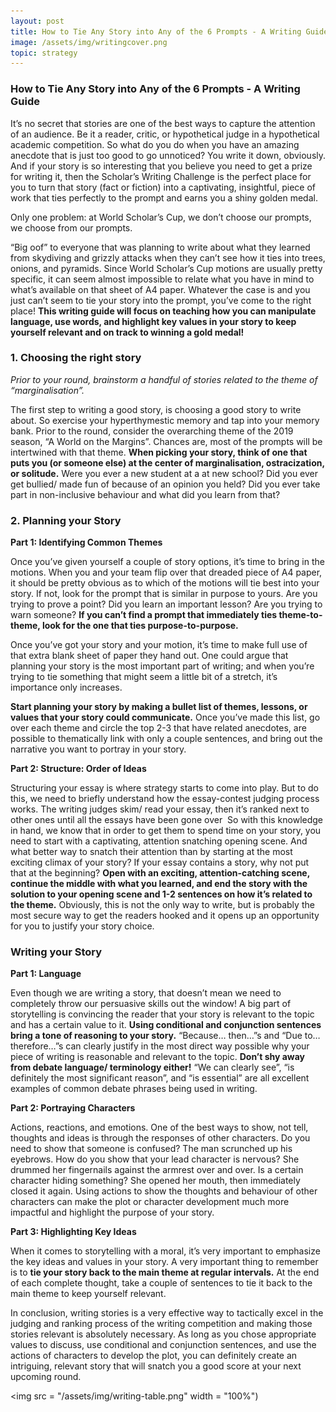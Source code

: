 ```yaml
---
layout: post
title: How to Tie Any Story into Any of the 6 Prompts - A Writing Guide
image: /assets/img/writingcover.png
topic: strategy
---
```


### How to Tie Any Story into Any of the 6 Prompts - A Writing Guide

It’s no secret that stories are one of the best ways to capture the attention of an audience. Be it a reader, critic, or hypothetical judge in a hypothetical academic competition. So what do you do when you have an amazing anecdote that is just too good to go unnoticed? You write it down, obviously. And if your story is so interesting that you believe you need to get a prize for writing it, then the Scholar’s Writing Challenge is the perfect place for you to turn that story (fact or fiction) into a captivating, insightful, piece of work that ties perfectly to the prompt and earns you a shiny golden medal.

Only one problem: at World Scholar’s Cup, we don’t choose our prompts, we choose from our prompts. 

“Big oof” to everyone that was planning to write about what they learned from skydiving and grizzly attacks when they can’t see how it ties into trees, onions, and pyramids. Since World Scholar’s Cup motions are usually pretty specific, it can seem almost impossible to relate what you have in mind to what’s available on that sheet of A4 paper. Whatever the case is and you just can’t seem to tie your story into the prompt, you’ve come to the right place! **This writing guide will focus on teaching how you can manipulate language, use words, and highlight key values in your story to keep yourself relevant and on track to winning a gold medal!**

### 1. Choosing the right story

*Prior to your round, brainstorm a handful of stories related to the theme of “marginalisation”.*

The first step to writing a good story, is choosing a good story to write about. So exercise your hyperthymestic memory and tap into your memory bank. Prior to the round, consider the overarching theme of the 2019 season, “A World on the Margins”. Chances are, most of the prompts will be intertwined with that theme. **When picking your story, think of one that puts you (or someone else) at the center of marginalisation, ostracization, or solitude.** Were you ever a new student at a at new school? Did you ever get bullied/ made fun of because of an opinion you held? Did you ever take part in non-inclusive behaviour and what did you learn from that?

### 2. Planning your Story

**Part 1: Identifying Common Themes**

Once you’ve given yourself a couple of story options, it’s time to bring in the motions. When you and your team flip over that dreaded piece of A4 paper, it should be pretty obvious as to which of the motions will tie best into your story. If not, look for the prompt that is similar in purpose to yours. Are you trying to prove a point? Did you learn an important lesson? Are you trying to warn someone? **If you can’t find a prompt that immediately ties theme-to-theme, look for the one that ties purpose-to-purpose.**

Once you’ve got your story and your motion, it’s time to make full use of that extra blank sheet of paper they hand out. One could argue that planning your story is the most important part of writing; and when you’re trying to tie something that might seem a little bit of a stretch, it’s importance only increases. 

**Start planning your story by making a bullet list of themes, lessons, or values that your story could communicate.** Once you’ve made this list, go over each theme and circle the top 2-3 that have related anecdotes, are possible to thematically link with only a couple sentences, and bring out the narrative you want to portray in your story.

**Part 2: Structure: Order of Ideas**

Structuring your essay is where strategy starts to come into play. But to do this, we need to briefly understand how the essay-contest judging process works. The writing judges skim/ read your essay, then it’s ranked next to other ones until all the essays have been gone over  So with this knowledge in hand, we know that in order to get them to spend time on your story, you need to start with a captivating, attention snatching opening scene. And what better way to snatch their attention than by starting at the most exciting climax of your story? If your essay contains a story, why not put that at the beginning? **Open with an exciting, attention-catching scene, continue the middle with what you learned, and end the story with the solution to your opening scene and 1-2 sentences on how it’s related to the theme.** Obviously, this is not the only way to write, but is probably the most secure way to get the readers hooked and it opens up an opportunity for you to justify your story choice. 

### Writing your Story

**Part 1: Language**

Even though we are writing a story, that doesn’t mean we need to completely throw our persuasive skills out the window! A big part of storytelling is convincing the reader that your story is relevant to the topic and has a certain value to it. **Using conditional and conjunction sentences bring a tone of reasoning to your story.** “Because… then…”s and “Due to… therefore…”s can clearly justify in the most direct way possible why your piece of writing is reasonable and relevant to the topic. **Don’t shy away from debate language/ terminology either!** “We can clearly see”, “is definitely the most significant reason”, and “is essential” are all excellent examples of common debate phrases being used in writing.

**Part 2: Portraying Characters**

Actions, reactions, and emotions. One of the best ways to show, not tell, thoughts and ideas is through the responses of other characters. Do you need to show that someone is confused? The man scrunched up his eyebrows. How do you show that your lead character is nervous? She drummed her fingernails against the armrest over and over. Is a certain character hiding something? She opened her mouth, then immediately closed it again.  Using actions to show the thoughts and behaviour of other characters can make the plot or character development much more impactful and highlight the purpose of your story.

**Part 3: Highlighting Key Ideas**

When it comes to storytelling with a moral, it’s very important to emphasize the key ideas and values in your story. A very important thing to remember is to **tie your story back to the main theme at regular intervals.** At the end of each complete thought, take a couple of sentences to tie it back to the main theme to keep yourself relevant. 

In conclusion, writing stories is a very effective way to tactically excel in the judging and ranking process of the writing competition and making those stories relevant is absolutely necessary. As long as you chose appropriate values to discuss, use conditional and conjunction sentences, and use the actions of characters to develop the plot, you can definitely create an intriguing, relevant story that will snatch you a good score at your next upcoming round. 

<img src = "/assets/img/writing-table.png" width = "100%")
